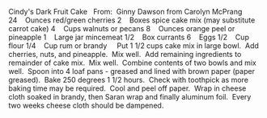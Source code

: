 Cindy's Dark Fruit Cake
 
From:  Ginny Dawson from Carolyn McPrang
 
 
24    Ounces red/green cherries
2    Boxes spice cake mix (may substitute carrot cake)
4    Cups walnuts or pecans
8    Ounces orange peel or pineapple
1    Large jar mincemeat
1/2    Box currants
6    Eggs
1/2    Cup flour
1/4    Cup rum or brandy
 
 
Put 1 1/2 cups cake mix in large bowl.  Add cherries, nuts, and pineapple.  Mix well.  Add remaining ingredients to remainder of cake mix.  Mix well.  Combine contents of two bowls and mix well.  Spoon into 4 loaf pans - greased and lined with brown paper (paper greased).  Bake 250 degrees 1 1/2 hours.  Check with toothpick as more baking time may be required.  Cool and peel off paper.  Wrap in cheese cloth soaked in brandy, then Saran wrap and finally aluminum foil.  Every two weeks cheese cloth should be dampened.
